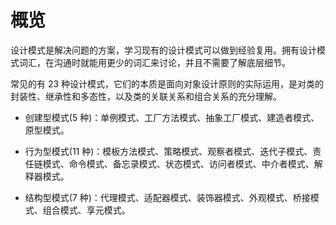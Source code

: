 # 概览

设计模式是解决问题的方案，学习现有的设计模式可以做到经验复用。拥有设计模式词汇，在沟通时就能用更少的词汇来讨论，并且不需要了解底层细节。

常见的有 23 种设计模式，它们的本质是面向对象设计原则的实际运用，是对类的封装性、继承性和多态性，以及类的关联关系和组合关系的充分理解。

- 创建型模式(5 种)：单例模式、工厂方法模式、抽象工厂模式、建造者模式、原型模式。

- 行为型模式(11 种)：模板方法模式、策略模式、观察者模式、迭代子模式、责任链模式、命令模式、备忘录模式、状态模式、访问者模式、中介者模式、解释器模式。

- 结构型模式(7 种)：代理模式、适配器模式、装饰器模式、外观模式、桥接模式、组合模式、享元模式。
